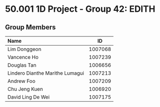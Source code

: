 # 50.001 1D Project - Group 42: EDITH

## Group Members
| Name                            | ID      |
| :------------------------------ | :-----: |
| Lim Donggeon                    | 1007068 |
| Vancence Ho                     | 1007239 |
| Douglas Tan                     | 1006656 |
| Lindero Dianthe Marithe Lumagui | 1007213 |
| Andrew Foo                      | 1007209 |
| Chu Jeng Kuen                   | 1006920 |
| David Ling De Wei               | 1007175 |

